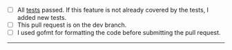- [ ] All [tests](https://github.com/jfrog/jfrog-cli-core#tests) passed. If this feature is not already covered by the tests, I added new tests.
- [ ] This pull request is on the dev branch.
- [ ] I used gofmt for formatting the code before submitting the pull request.
-----
    
